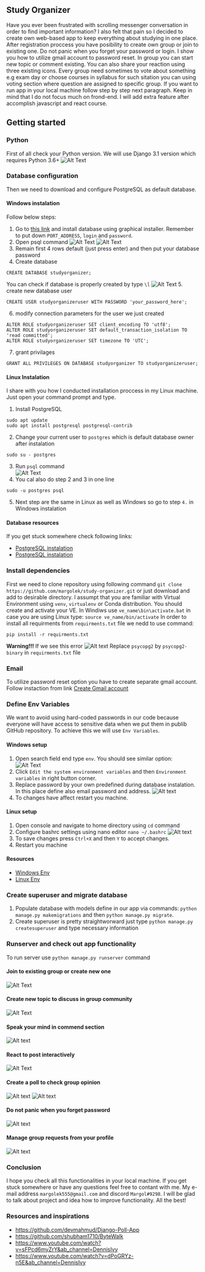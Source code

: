 ## Study Organizer

Have you ever been frustrated with scrolling messenger conversation in order to find important information? I also felt that
pain so I decided to create own web-based app to keep everything about studying in one place. After registration proccess you have posibility to create own group or join to existing one. Do not panic when you forget your password or login. I show you how to utilize gmail account to password reset. In group you can start new topic or comment existing. You can also share your reaction using three existing icons. Every group need sometimes to vote about something e.g exam day or choose courses in syllabus for such sitation you can using voting section where question are assigned to specific group. If you want to run app in your local machine follow step by step next paragraph. Keep in mind that I do not focus much on frond-end. I will add extra feature after accomplish javascript and react course.

## Getting started

### Python
First of all check your Python version. We will use Django 3.1 version which requires Python 3.6+
![Alt Text](https://github.com/margolek/study-organizer/blob/master/studyOrganizer/static/img/python.jpg)

### Database configuration
Then we need to download and configure PostgreSQL as default database. 
#### Windows instalation
Follow below steps:
1. Go to [this link](https://www.postgresql.org/download/windows/) and install database using graphical installer. Remember to put down `PORT_ADDRESS`, `login` and `password`.
2. Open psql command
 ![Alt Text](https://github.com/margolek/study-organizer/blob/master/studyOrganizer/static/img/psql_shell.jpg)
 ![Alt Text](https://github.com/margolek/study-organizer/blob/master/studyOrganizer/static/img/psql_shell_2.jpg)
3. Remain first 4 rows default (just press enter) and then put your database password
4. Create database
  ```shell
  CREATE DATABASE studyorganizer;
  ```
  You can check if database is properly created by type `\l`
  ![Alt Text](https://github.com/margolek/study-organizer/blob/master/studyOrganizer/static/img/psql_shell_list.jpg)
5. create new database user
  ```shell
  CREATE USER studyorganizeruser WITH PASSWORD 'your_password_here';
  ```
6. modify connection parameters for the user we just created
  ```shell
  ALTER ROLE studyorganizeruser SET client_encoding TO 'utf8';
  ALTER ROLE studyorganizeruser SET default_transaction_isolation TO 'read committed';
  ALTER ROLE studyorganizeruser SET timezone TO 'UTC';
  ```
7. grant privilages
  ```shell
  GRANT ALL PRIVILEGES ON DATABASE studyorganizer TO studyorganizeruser;
  ```
#### Linux Instalation
I share with you how I conducted installation proccess in my Linux machine. Just open your command prompt and type.
 1. Install PostgreSQL
 ```shell
 sudo apt update
 sudo apt install postgresql postgresql-contrib
 ```
 2. Change your current user to `postgres` which is default database owner after instalation
 ```shell
 sudo su - postgres
 ```
 3. Run `psql` command  
 ![Alt Text](https://github.com/margolek/study-organizer/blob/master/studyOrganizer/static/img/linux_shell.jpg)
 4. You cal also do step 2 and 3 in one line 
 ```shell
 sudo -u postgres psql
 ```
 5. Next step are the same in Linux as well as Windows so go to step `4.` in Windows instalation

#### Database resources
If you get stuck somewhere check following links:
* [PostgreSQL instalation](https://www.digitalocean.com/community/tutorials/how-to-install-postgresql-on-ubuntu-20-04-quickstart)
* [PostgreSQL instalation](https://www.digitalocean.com/community/tutorials/how-to-use-postgresql-with-your-django-application-on-ubuntu-14-04)


### Install dependencies
First we need to clone repository using following command `git clone https://github.com/margolek/study-organizer.git` or just download and add to desirable directory. I assumpt that you are familiar with Virtual Environment using `venv`, `virtualenv` or Conda distribution. You should create and activate your VE. In Windiws use `ve_name\bin\activate.bat` in case you are using Linux type: `source ve_name/bin/activate` In order to install all requirments from `requirments.txt` file we nedd to use command:
```shell
pip install -r requirments.txt
```
**Warning!!!** If we see this error
![Alt text](https://github.com/margolek/study-organizer/blob/master/studyOrganizer/static/img/psycopg2_binary.jpg)
Replace `psycopg2` by `psycopg2-binary` in `requirments.txt` file

### Email
To utilize password reset option you have to create separate gmail account. Follow instaction from link [Create Gmail account](https://accounts.google.com/signup/v2/webcreateaccount?hl=en&flowName=GlifWebSignIn&flowEntry=SignUp)

### Define Env Variables
We want to avoid using hard-coded passwords in our code because everyone will have access to sensitive data when we put them in publib GitHub repository. To achieve this we will use `Env Variables`.

#### Windows setup
 1. Open search field end type `env`. You should see similar option:
 ![Alt Text](https://github.com/margolek/study-organizer/blob/master/studyOrganizer/static/img/env.jpg)
 2. Click `Edit the system environment variables` and then `Environment variables` in right button corner.
 3. Replace password by your own predefined during database instalation. In this place define also email password and address.
 ![Alt text](https://github.com/margolek/study-organizer/blob/master/studyOrganizer/static/img/env_password.jpg)
 4. To changes have affect restart you machine.

#### Linux setup
 1. Open console and navigate to home directory using `cd` command
 2. Configure bashrc settings using nano editor `nano ~/.bashrc`
 ![Alt text](https://github.com/margolek/study-organizer/blob/master/studyOrganizer/static/img/bashrc.jpg)
 3. To save changes press `Ctrl+X` and then `Y` to  accept changes.
 4. Restart you machine

#### Resources
* [Windows Env](https://www.youtube.com/watch?v=IolxqkL7cD8&ab_channel=CoreySchafer)
* [Linux Env](https://www.youtube.com/watch?v=5iWhQWVXosU&ab_channel=CoreySchafer)

### Create superuser and migrate database
 1. Populate database with models define in our app via commands: `python manage.py makemigrations` and then `python manage.py migrate`.
 2. Create superuser is pretty straightworward just type `python manage.py createsuperuser` and type necessary information

### Runserver and check out app functionality
 To run server use `python manage.py runserver` command

#### Join to existing group or create new one
 ![Alt Text](https://github.com/margolek/study-organizer/blob/master/studyOrganizer/static/img/group_list.jpg)
#### Create new topic to discuss in group community
 ![Alt Text](https://github.com/margolek/study-organizer/blob/master/studyOrganizer/static/img/create_topic.jpg) 
#### Speak your mind in commend section
 ![Alt text](https://github.com/margolek/study-organizer/blob/master/studyOrganizer/static/img/comments.jpg)
#### React to post interactively
 ![Alt Text](https://github.com/margolek/study-organizer/blob/master/studyOrganizer/static/gif/ezgif.com-gif-maker.gif)
#### Create a poll to check group opinion
 ![Alt text](https://github.com/margolek/study-organizer/blob/master/studyOrganizer/static/img/poll1.jpg)
 ![Alt text](https://github.com/margolek/study-organizer/blob/master/studyOrganizer/static/img/poll2.jpg)
#### Do not panic when you forget password
 ![Alt text](https://github.com/margolek/study-organizer/blob/master/studyOrganizer/static/img/password_reset.jpg)
#### Manage group requests from your profile
 ![Alt text](https://github.com/margolek/study-organizer/blob/master/studyOrganizer/static/img/requests1.jpg)

### Conclusion
 I hope you check all this functionalities in your local machine. If you get stuck somewhere or have any questions feel free to contant with me. My e-mail address `margolek555@gmail.com` and discord `Margol#9298`. I will be glad to talk about project and idea how to improve functionality. All the best!

### Resources and inspirations
* https://github.com/devmahmud/Django-Poll-App
* https://github.com/shubham1710/ByteWalk
* https://www.youtube.com/watch?v=sFPcd6myZrY&ab_channel=DennisIvy
* https://www.youtube.com/watch?v=dPoGRYz-n5E&ab_channel=DennisIvy



